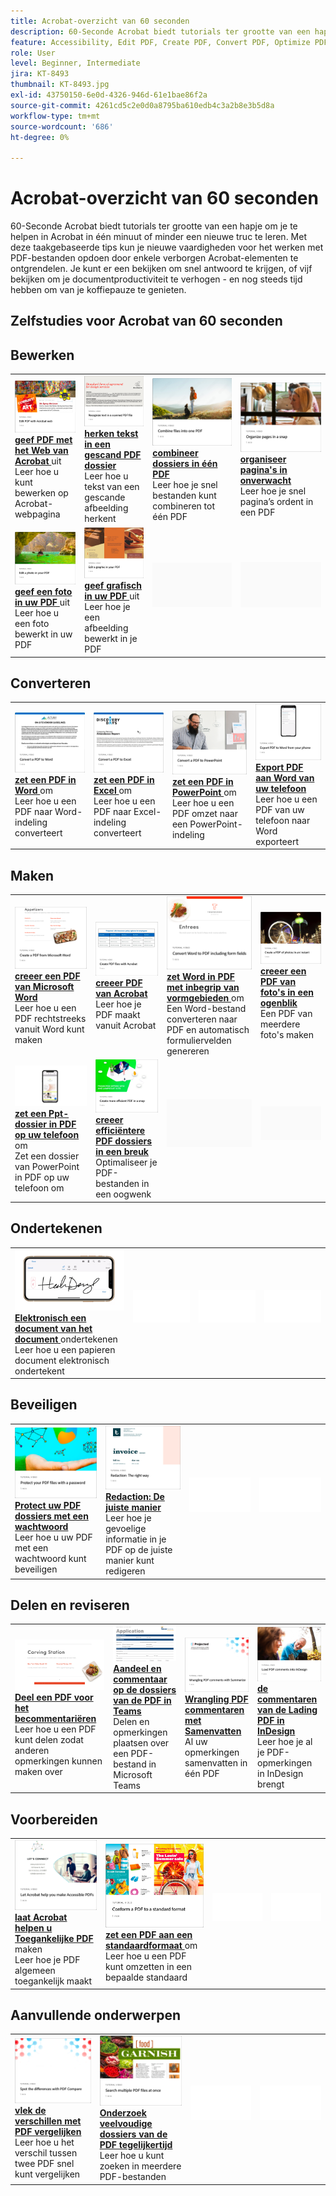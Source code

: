 ```yaml
---
title: Acrobat-overzicht van 60 seconden
description: 60-Seconde Acrobat biedt tutorials ter grootte van een hap waarmee je in Acrobat in één minuut of minder een nieuwe truc leert
feature: Accessibility, Edit PDF, Create PDF, Convert PDF, Optimize PDF, Sign, Security, Share, Collaboration
role: User
level: Beginner, Intermediate
jira: KT-8493
thumbnail: KT-8493.jpg
exl-id: 43750150-6e0d-4326-946d-61e1bae86f2a
source-git-commit: 4261cd5c2e0d0a8795ba610edb4c3a2b8e3b5d8a
workflow-type: tm+mt
source-wordcount: '686'
ht-degree: 0%

---
```


# Acrobat-overzicht van 60 seconden

60-Seconde Acrobat biedt tutorials ter grootte van een hapje om je te helpen in Acrobat in één minuut of minder een nieuwe truc te leren. Met deze taakgebaseerde tips kun je nieuwe vaardigheden voor het werken met PDF-bestanden opdoen door enkele verborgen Acrobat-elementen te ontgrendelen. Je kunt er een bekijken om snel antwoord te krijgen, of vijf bekijken om je documentproductiviteit te verhogen - en nog steeds tijd hebben om van je koffiepauze te genieten.

## Zelfstudies voor Acrobat van 60 seconden

## Bewerken

<table style="table-layout:fixed">
<tr>
   <td>
    <a href="edit.md">
      <img alt="PDF bewerken met Acrobat Web" src="../assets/60-edit-web.png" />
    </a>
    <div>
    <a href="edit.md"><strong> geef PDF met het Web van Acrobat </strong></a> uit
    </div>
    Leer hoe u kunt bewerken op Acrobat-webpagina
    <br>
  </td>
  <td>
    <a href="textrecognition.md">
      <img alt="Tekst in een gescand PDF-bestand herkennen" src="../assets/60-ocr.png" />
    </a>
    <div>
    <a href="textrecognition.md"><strong> herken tekst in een gescand PDF dossier </strong></a>
    </div>
    Leer hoe u tekst van een gescande afbeelding herkent
    <br>
  </td>
  <td>
    <a href="combine-to-one-pdf.md">
      <img alt="Bestanden combineren tot één PDF" src="../assets/60-combine.png" />
    </a>
    <div>
    <a href="combine-to-one-pdf.md"><strong> combineer dossiers in één PDF </strong></a>
    </div>
    Leer hoe je snel bestanden kunt combineren tot één PDF
    <br>
  </td>
   <td>
    <a href="organize.md">
      <img alt="Pagina&apos;s in een oogwenk ordenen" src="../assets/60-organize.png" />
    </a>
    <div>
    <a href="organize.md"><strong> organiseer pagina's in onverwacht </strong></a>
    </div>
    Leer hoe je snel pagina’s ordent in een PDF
    <br>
  </td>
</tr>
<tr>
  <td>
    <a href="editphoto.md">
      <img alt="Een foto bewerken in uw PDF" src="../assets/60-edit-photo.png" />
    </a>
    <div>
    <a href="editphoto.md"><strong> geef een foto in uw PDF </strong></a> uit
    </div>
    Leer hoe u een foto bewerkt in uw PDF
  </td>
  <td>
    <a href="editgraphic.md">
      <img alt="Een afbeelding in uw PDF bewerken" src="../assets/60-edit-graphic.png" />
    </a>
    <div>
    <a href="editgraphic.md"><strong> geef grafisch in uw PDF </strong></a> uit
    </div>
    Leer hoe je een afbeelding bewerkt in je PDF
  </td>
  <td>
      <img alt="Spacer" src="../assets/Grayspacer.png" />
        <div>
        <br>
  </td>
  <td>
      <img alt="Spacer" src="../assets/Grayspacer.png" />
        <div>
        <br>
  </td>
</tr>
</table>

## Converteren

<table style="table-layout:fixed">
<tr>
  <td>
    <a href="convert-pdf-word.md">
      <img alt="Een PDF naar Word converteren" src="../assets/60-convert-word.png" />
    </a>
    <div>
    <a href="convert-pdf-word.md"><strong> zet een PDF in Word </strong></a> om
    </div>
    Leer hoe u een PDF naar Word-indeling converteert
  </td>
 <td>
    <a href="convert-pdf-excel.md">
      <img alt="Een PDF converteren naar Excel" src="../assets/60-convert-excel.png" />
    </a>
    <div>
    <a href="convert-pdf-excel.md"><strong> zet een PDF in Excel </strong></a> om
    </div>
    Leer hoe u een PDF naar Excel-indeling converteert
  </td>
  <td>
    <a href="convert-pdf-powerpoint.md">
      <img alt="Een PDF omzetten in PowerPoint" src="../assets/60-convert-pptx.png" />
    </a>
    <div>
    <a href="convert-pdf-powerpoint.md"><strong> zet een PDF in PowerPoint </strong></a> om
    </div>
    Leer hoe u een PDF omzet naar een PowerPoint-indeling
  </td>
  <td>
    <a href="exportwordphone.md">
      <img alt="Export PDF aan Word van uw telefoon" src="../assets/60-export-word-phone.png" />
    </a>
    <div>
    <a href="exportwordphone.md"><strong> Export PDF aan Word van uw telefoon </strong></a>
    </div>
    Leer hoe u een PDF van uw telefoon naar Word exporteert
  </td>
</tr>
</table>

## Maken

<table style="table-layout:fixed">
<tr>
  <td>
    <a href="word-to-pdf.md">
      <img alt="Een PDF maken van Microsoft Word" src="../assets/60-create-word.png" />
    </a>
    <div>
    <a href="word-to-pdf.md"><strong> creeer een PDF van Microsoft Word </strong></a>
    </div>
    Leer hoe u een PDF rechtstreeks vanuit Word kunt maken
  </td>
  <td>
    <a href="create-from-acrobat.md">
      <img alt="PDF maken van Acrobat" src="../assets/60-create-acrobat.png" />
    </a>
    <div>
    <a href="create-from-acrobat.md"><strong> creeer PDF van Acrobat </strong></a>
    </div>
    Leer hoe je PDF maakt vanuit Acrobat
  <td>
    <a href="wordform.md">
      <img alt="Word converteren naar PDF, inclusief formuliervelden" src="../assets/60-convert-word-form.png" />
    </a>
    <div>
    <a href="wordform.md"><strong> zet Word in PDF met inbegrip van vormgebieden </strong></a> om
    </div>
    Een Word-bestand converteren naar PDF en automatisch formuliervelden genereren
  </td>
  <td>
    <a href="photo.md">
      <img alt="In een oogwenk een PDF van foto&apos;s maken" src="../assets/60-create-photos.png" />
    </a>
    <div>
    <a href="photo.md"><strong> creeer een PDF van foto's in een ogenblik </strong></a>
    </div>
    Een PDF van meerdere foto's maken
  </td>
</tr>
<tr>
  <td>
    <a href="phone.md">
      <img alt="Zet een PPT-bestand om in PDF op uw telefoon" src="../assets/60-pptx-phone.png" />
    </a>
    <div>
    <a href="phone.md"><strong> zet een Ppt- dossier in PDF op uw telefoon </strong></a> om
    </div>
    Zet een dossier van PowerPoint in PDF op uw telefoon om
  </td>
  <td>
    <a href="optimize.md">
      <img alt="Eenvoudiger PDF-bestanden maken" src="../assets/60-efficient.png" />
    </a>
    <div>
    <a href="optimize.md"><strong> creeer efficiëntere PDF dossiers in een breuk </strong></a>
    </div>
    Optimaliseer je PDF-bestanden in een oogwenk
  </td>
  <td>
      <img alt="Spacer" src="../assets/Grayspacer.png" />
        <div>
        <br>
  </td>
  <td>
      <img alt="Spacer" src="../assets/Grayspacer.png" />
        <div>
        <br>
  </td>
</tr>
</table>

## Ondertekenen

<table style="table-layout:fixed">
<tr>
  <td>
    <a href="sign.md">
      <img alt="Elektronisch een papieren document ondertekenen" src="../assets/60-signature.png" />
    </a>
    <div>
    <a href="sign.md"><strong> Elektronisch een document van het document </strong></a> ondertekenen
    </div>
    Leer hoe u een papieren document elektronisch ondertekent
  </td>
  <td>
      <img alt="Spacer" src="../assets/Whitespacer.png" />
        <div>
        <br>
  </td>
  <td>
      <img alt="Spacer" src="../assets/Whitespacer.png" />
        <div>
        <br>
  </td>
  <td>
      <img alt="Spacer" src="../assets/Whitespacer.png" />
        <div>
        <br>
  </td>
</tr>
</table>

## Beveiligen

<table style="table-layout:fixed">
<tr>
  <td>
    <a href="protect.md">
      <img alt="Protect uw PDF-bestanden met een wachtwoord" src="../assets/60-protect.png" />
    </a>
    <div>
    <a href="protect.md"><strong> Protect uw PDF dossiers met een wachtwoord </strong></a>
    </div>
    Leer hoe u uw PDF met een wachtwoord kunt beveiligen
  </td>
  <td>
    <a href="redaction.md">
      <img alt="Redactie: de juiste weg" src="../assets/60-redaction.png" />
    </a>
    <div>
    <a href="redaction.md"><strong> Redaction: De juiste manier </strong></a>
    </div>
    Leer hoe je gevoelige informatie in je PDF op de juiste manier kunt redigeren
  </td>
  <td>
      <img alt="Spacer" src="../assets/Whitespacer.png" />
        <div>
        <br>
  </td>
  <td>
      <img alt="Spacer" src="../assets/Whitespacer.png" />
        <div>
        <br>
  </td>
</tr>
</table>

## Delen en reviseren

<table style="table-layout:fixed">
<tr>
  <td>
    <a href="share-comment.md">
      <img alt="Een PDF delen voor opmerkingen" src="../assets/60-share-comment.png" />
    </a>
    <div>
    <a href="share-comment.md"><strong> Deel een PDF voor het becommentariëren </strong></a>
    </div>
    Leer hoe u een PDF kunt delen zodat anderen opmerkingen kunnen maken over
  </td>
  <td>
    <a href="share-comment-teams.md">
      <img alt="Delen en opmerkingen plaatsen over PDF-bestanden in teams" src="../assets/60-share-teams.png" />
    </a>
    <div>
    <a href="share-comment-teams.md"><strong> Aandeel en commentaar op de dossiers van de PDF in Teams </strong></a>
    </div>
    Delen en opmerkingen plaatsen over een PDF-bestand in Microsoft Teams
  </td>
  <td>
    <a href="summarize-comments.md">
      <img alt="PDF-opmerkingen met overzicht" src="../assets/60-summarize.png" />
    </a>
    <div>
    <a href="summarize-comments.md"><strong> Wrangling PDF commentaren met Samenvatten </strong></a>
    </div>
    Al uw opmerkingen samenvatten in één PDF
  </td>
   <td>
    <a href="indesign.md">
      <img alt="PDF-opmerkingen laden in InDesign" src="../assets/60-indesign.png" />
    </a>
    <div>
    <a href="indesign.md"><strong> de commentaren van de Lading PDF in InDesign </strong></a>
    </div>
    Leer hoe je al je PDF-opmerkingen in InDesign brengt
  </td>
</tr>
</table>

## Voorbereiden

<table style="table-layout:fixed">
<tr>
  <td>
    <a href="accessible.md">
      <img alt="Acrobat helpen bij het maken van toegankelijke PDF" src="../assets/60-accessible.png" />
    </a>
    <div>
    <a href="accessible.md"><strong> laat Acrobat helpen u Toegankelijke PDF </strong></a> maken
    </div>
    Leer hoe je PDF algemeen toegankelijk maakt
  </td>
 <td>
    <a href="conform.md">
      <img alt="Een PDF omzetten in een standaardindeling" src="../assets/60-conform.png" />
    </a>
    <div>
    <a href="conform.md"><strong> zet een PDF aan een standaardformaat </strong></a> om
    </div>
    Leer hoe u een PDF kunt omzetten in een bepaalde standaard
  </td>
  <td>
      <img alt="Spacer" src="../assets/Whitespacer.png" />
        <div>
        <br>
  </td>
  <td>
      <img alt="Spacer" src="../assets/Whitespacer.png" />
        <div>
        <br>
  </td>
</tr>
</table>

## Aanvullende onderwerpen

<table style="table-layout:fixed">
<tr>
  <td>
    <a href="compare.md">
      <img alt="Breng de verschillen met PDF bij Vergelijken" src="../assets/60-compare.png" />
    </a>
    <div>
    <a href="compare.md"><strong> vlek de verschillen met PDF vergelijken </strong></a>
    </div>
    Leer hoe u het verschil tussen twee PDF snel kunt vergelijken
  </td>
 <td>
    <a href="search.md">
      <img alt="Meerdere PDF-bestanden tegelijk zoeken" src="../assets/60-search.png" />
    </a>
    <div>
    <a href="search.md"><strong> Onderzoek veelvoudige dossiers van de PDF tegelijkertijd </strong></a>
    </div>
    Leer hoe u kunt zoeken in meerdere PDF-bestanden
  </td>
  <td>
      <img alt="Spacer" src="../assets/Whitespacer.png" />
        <div>
        <br>
  </td>
  <td>
      <img alt="Spacer" src="../assets/Whitespacer.png" />
        <div>
        <br>
  </td>
</tr>
</table>